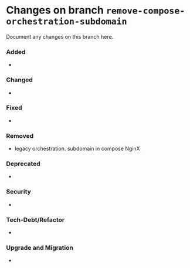 # Changes on branch `remove-compose-orchestration-subdomain`
Document any changes on this branch here.
### Added
- 

### Changed
- 

### Fixed
- 

### Removed
- legacy orchestration.<domain> subdomain in compose NginX

### Deprecated
- 

### Security
- 

### Tech-Debt/Refactor
- 

### Upgrade and Migration
- 
